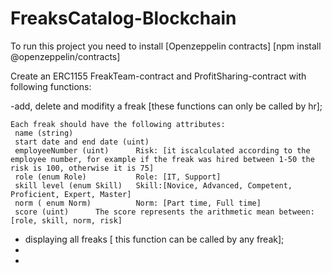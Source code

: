 # FreaksCatalog-Blockchain

To run this project you need to install [Openzeppelin contracts] [npm install @openzeppelin/contracts]

 Create an ERC1155 FreakTeam-contract and ProfitSharing-contract with following functions:
 
  -add, delete and modifity a freak [these functions can only be called by hr];
  
    Each freak should have the following attributes:
     name (string)
     start date and end date (uint)
     employeeNumber (uint)      Risk: [it iscalculated according to the employee number, for example if the freak was hired between 1-50 the risk is 100, otherwise it is 75]
     role (enum Role)           Role: [IT, Support]
     skill level (enum Skill)   Skill:[Novice, Advanced, Competent, Proficient, Expert, Master]
     norm ( enum Norm)          Norm: [Part time, Full time]
     score (uint)      The score represents the arithmetic mean between: [role, skill, norm, risk]
 
 - displaying all freaks [ this function can be called by any freak];
 - 
 - 
 
